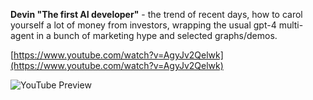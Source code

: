 <!--
date: 2024-03-15T18:29:41
-->

**Devin "The first AI developer"**  - the trend of recent days, how to carol yourself a lot of money from investors, wrapping the usual gpt-4 multi-agent in a bunch of marketing hype and selected graphs/demos.


[https://www.youtube.com/watch?v=AgyJv2Qelwk](https://www.youtube.com/watch?v=AgyJv2Qelwk)

![YouTube Preview](https://img.youtube.com/vi/AgyJv2Qelwk/mqdefault.jpg)


